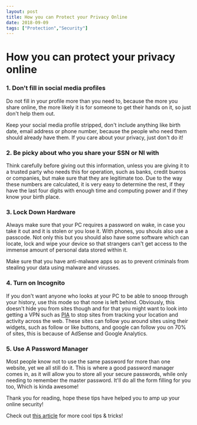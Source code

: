 ```yaml
---
layout: post
title: How you can Protect your Privacy Online
date: 2018-09-09
tags: ["Protection","Security"]
---
```


# How you can protect your privacy online

### 1. Don't fill in social media profiles
Do not fill in your profile more than you need to, because the more you share online, the more likely it is for someone to get their hands on it, so just don't help them out.

Keep your social media profile stripped, don't include anything like birth date, email address or phone number, because the people who need them should already have them. If you care about your privacy, just don't do it!

### 2. Be picky about who you share your SSN or NI with
Think carefully before giving out this information, unless you are giving it to a trusted party who needs this for operation, such as banks, credit bueros or companies, but make sure that they are legitimate too. Due to the way these numbers are calculated, it is very easy to determine the rest, if they have the last four digits with enough time and computing power and if they know your birth place.

### 3. Lock Down Hardware
Always make sure that your PC requires a password on wake, in case you take it out and it is stolen or you lose it. With phones, you shouls also use a passcode. Not only this but you should also have some software which can locate, lock and wipe your device so that strangers can't get access to the immense amount of personal data stored within it.

Make sure that you have anti-malware apps so as to prevent criminals from stealing your data using malware and virusses.

### 4. Turn on Incognito
If you don't want anyone who looks at your PC to be able to snoop through your history, use this mode so that none is left behind. Obviously, this doesn't hide you from sites though and for that you might want to look into getting a VPN such as [PIA](https://www.privateinternetaccess.com/) to stop sites from tracking your location and activity across the web. These sites can follow you around sites using their widgets, such as follow or like buttons, and google can follow you on 70% of sites, this is because of AdSense and Google Analytics.

### 5. Use A Password Manager

Most people know not to use the same password for more than one website, yet we all still do it. This is where a good password manager comes in, as it will allow you to store all your secure passwords, while only needing to remember the master password. It'll do all the form filling for you too, Which is kinda awesome!

Thank you for reading, hope these tips have helped you to amp up your online security!

Check out [this article](http://techland.time.com/2013/07/24/11-simple-ways-to-protect-your-privacy/) for more cool tips & tricks!
